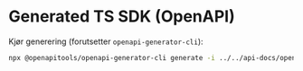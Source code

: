 # Generated TS SDK (OpenAPI)

Kjør generering (forutsetter `openapi-generator-cli`):
```bash
npx @openapitools/openapi-generator-cli generate -i ../../api-docs/openapi.yaml -g typescript-fetch -o ./
```
